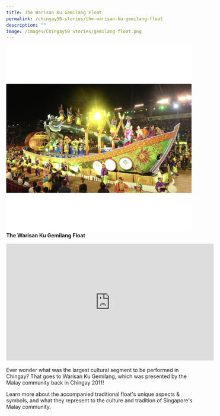 ```yaml
---
title: The Warisan Ku Gemilang Float
permalink: /chingay50-stories/the-warisan-ku-gemilang-float
description: ""
image: /images/Chingay50 Stories/gemilang float.png
---
```

![gemilang float](/images/Chingay50%20Stories/gemilang%20float.png)
**The Warisan Ku Gemilang Float**

<iframe width="560" height="315" src="https://www.youtube.com/embed/76n84hi-phk" title="YouTube video player" frameborder="0" allow="accelerometer; autoplay; clipboard-write; encrypted-media; gyroscope; picture-in-picture" allowfullscreen></iframe>

Ever wonder what was the largest cultural segment to be performed in Chingay? That goes to Warisan Ku Gemilang, which was presented by the Malay community back in Chingay 2011! 

Learn more about the accompanied traditional float's unique aspects & symbols, and what they represent to the culture and tradition of Singapore's Malay community.